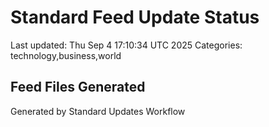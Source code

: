 # Standard Feed Update Status
Last updated: Thu Sep  4 17:10:34 UTC 2025
Categories: technology,business,world

## Feed Files Generated

Generated by Standard Updates Workflow
